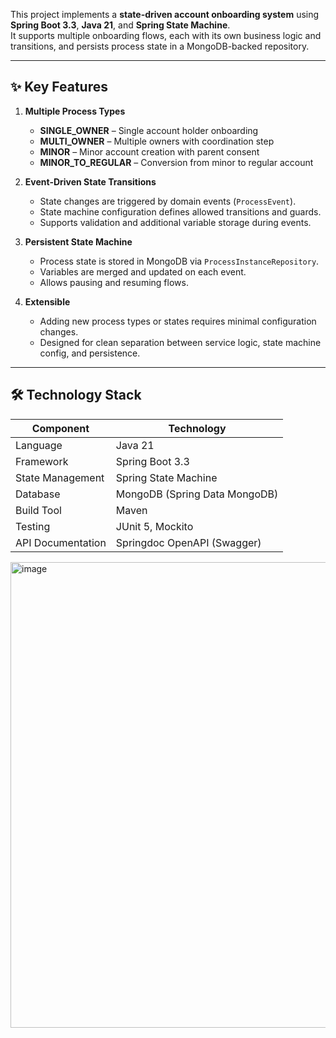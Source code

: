 This project implements a **state-driven account onboarding system** using **Spring Boot 3.3**, **Java 21**, and **Spring State Machine**.  
It supports multiple onboarding flows, each with its own business logic and transitions, and persists process state in a MongoDB-backed repository.

---

## ✨ Key Features

1. **Multiple Process Types**
    - **SINGLE_OWNER** – Single account holder onboarding
    - **MULTI_OWNER** – Multiple owners with coordination step
    - **MINOR** – Minor account creation with parent consent
    - **MINOR_TO_REGULAR** – Conversion from minor to regular account

2. **Event-Driven State Transitions**
    - State changes are triggered by domain events (`ProcessEvent`).
    - State machine configuration defines allowed transitions and guards.
    - Supports validation and additional variable storage during events.

3. **Persistent State Machine**
    - Process state is stored in MongoDB via `ProcessInstanceRepository`.
    - Variables are merged and updated on each event.
    - Allows pausing and resuming flows.

4. **Extensible**
    - Adding new process types or states requires minimal configuration changes.
    - Designed for clean separation between service logic, state machine config, and persistence.

---

## 🛠️ Technology Stack

| Component           | Technology |
|---------------------|------------|
| Language            | Java 21    |
| Framework           | Spring Boot 3.3 |
| State Management    | Spring State Machine |
| Database            | MongoDB (Spring Data MongoDB) |
| Build Tool          | Maven |
| Testing             | JUnit 5, Mockito |
| API Documentation   | Springdoc OpenAPI (Swagger) |



<img width="881" height="745" alt="image" src="https://github.com/user-attachments/assets/03ecf341-dd18-46cc-80cf-e764ad4b445e" />
